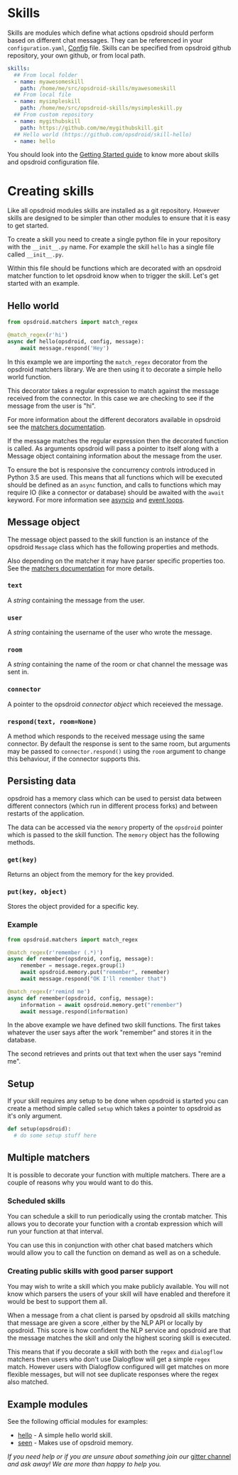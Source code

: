 # Skills

Skills are modules which define what actions opsdroid should perform based on different chat messages. They can be referenced in your `configuration.yaml`,  [Config](../configuration-reference.md/#config-file) file.
Skills can be specified from opsdroid github repository, your own github, or from local path.

```yaml
skills:
  ## From local folder
  - name: myawesomeskill
    path: /home/me/src/opsdroid-skills/myawesomeskill
  ## From local file
  - name: mysimpleskill
    path: /home/me/src/opsdroid-skills/mysimpleskill.py
  ## From custom repository
  - name: mygithubskill
    path: https://github.com/me/mygithubskill.git
  ## Hello world (https://github.com/opsdroid/skill-hello)
  - name: hello
```
You should look into the [Getting Started guide](/docs/tutorials/introduction.md) to know more about skills and opsdroid configuration file.

# Creating skills

Like all opsdroid modules skills are installed as a git repository. However skills are designed to be simpler than other modules to ensure that it is easy to get started.

To create a skill you need to create a single python file in your repository with the `__init__.py` name. For example the skill `hello` has a single file called `__init__.py`.

Within this file should be functions which are decorated with an opsdroid matcher function to let opsdroid know when to trigger the skill. Let's get started with an example.

## Hello world

```python
from opsdroid.matchers import match_regex

@match_regex(r'hi')
async def hello(opsdroid, config, message):
    await message.respond('Hey')
```

In this example we are importing the `match_regex` decorator from the opsdroid matchers library. We are then using it to decorate a simple hello world function.

This decorator takes a regular expression to match against the message received from the connector. In this case we are checking to see if the message from the user is "hi".

For more information about the different decorators available in opsdroid see the [matchers documentation](/docs/tutorials/introduction.md#matchers-available).

If the message matches the regular expression then the decorated function is called. As arguments opsdroid will pass a pointer to itself along with a Message object containing information about the message from the user.

To ensure the bot is responsive the concurrency controls introduced in Python 3.5 are used. This means that all functions which will be executed should be defined as an `async` function, and calls to functions which may require IO (like a connector or database) should be awaited with the `await` keyword. For more information see [asyncio](https://docs.python.org/3/library/asyncio.html) and [event loops](https://docs.python.org/3/library/asyncio-eventloop.html).

## Message object

The message object passed to the skill function is an instance of the opsdroid `Message` class which has the following properties and methods.

Also depending on the matcher it may have parser specific properties too. See the [matchers documentation](/docs/tutorials/introduction.md#matchers-available) for more details.

### `text`

A _string_ containing the message from the user.

### `user`

A _string_ containing the username of the user who wrote the message.

### `room`

A _string_ containing the name of the room or chat channel the message was sent in.

### `connector`

A pointer to the opsdroid _connector object_ which receieved the message.

### `respond(text, room=None)`

A method which responds to the received message using the same connector.
By default the response is sent to the same room, but arguments may be passed to `connector.respond()` using the `room` argument to change this behaviour, if the connector supports this.

## Persisting data

opsdroid has a memory class which can be used to persist data between different connectors (which run in different process forks) and between restarts of the application.

The data can be accessed via the `memory` property of the `opsdroid` pointer which is passed to the skill function. The `memory` object has the following methods.

### `get(key)`

Returns an object from the memory for the key provided.

### `put(key, object)`

Stores the object provided for a specific key.

### Example

```python
from opsdroid.matchers import match_regex

@match_regex(r'remember (.*)')
async def remember(opsdroid, config, message):
    remember = message.regex.group(1)
    await opsdroid.memory.put("remember", remember)
    await message.respond("OK I'll remember that")

@match_regex(r'remind me')
async def remember(opsdroid, config, message):
    information = await opsdroid.memory.get("remember")
    await message.respond(information)
```

In the above example we have defined two skill functions. The first takes whatever the user says after the work "remember" and stores it in the database.

The second retrieves and prints out that text when the user says "remind me".

## Setup

If your skill requires any setup to be done when opsdroid is started you can create a method simple called `setup` which takes a pointer to opsdroid as it's only argument.

```python
def setup(opsdroid):
  # do some setup stuff here
```

## Multiple matchers

It is possible to decorate your function with multiple matchers. There are a couple of reasons why you would want to do this.

### Scheduled skills

You can schedule a skill to run periodically using the crontab matcher. This allows you to decorate your function with a crontab expression which will run your function at that interval.

You can use this in conjunction with other chat based matchers which would allow you to call the function on demand as well as on a schedule.

### Creating public skills with good parser support

You may wish to write a skill which you make publicly available. You will not know which parsers the users of your skill will have enabled and therefore it would be best to support them all.

When a message from a chat client is parsed by opsdroid all skills matching that message are given a score ,either by the NLP API or locally by opsdroid. This score is how confident the NLP service and opsdroid are that the message matches the skill and only the highest scoring skill is executed.

This means that if you decorate a skill with both the `regex` and `dialogflow` matchers then users who don't use Dialogflow will get a simple `regex` match. However users with Dialogflow configured will get matches on more flexible messages, but will not see duplicate responses where the regex also matched.

## Example modules

See the following official modules for examples:

 * [hello](https://github.com/opsdroid/skill-hello) - A simple hello world skill.
 * [seen](https://github.com/opsdroid/skill-seen) - Makes use of opsdroid memory.

*If you need help or if you are unsure about something join our* [gitter channel](https://gitter.im/opsdroid/) *and ask away! We are more than happy to help you.*
